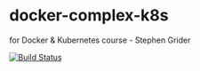 # docker-complex-k8s
for Docker &amp; Kubernetes course - Stephen Grider

[![Build Status](https://travis-ci.org/dgurns/docker-complex-k8s.svg?branch=master)](https://travis-ci.org/dgurns/docker-complex-k8s)

